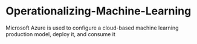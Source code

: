 # Operationalizing-Machine-Learning
Microsoft Azure is used to configure a cloud-based machine learning production model, deploy it, and consume it
